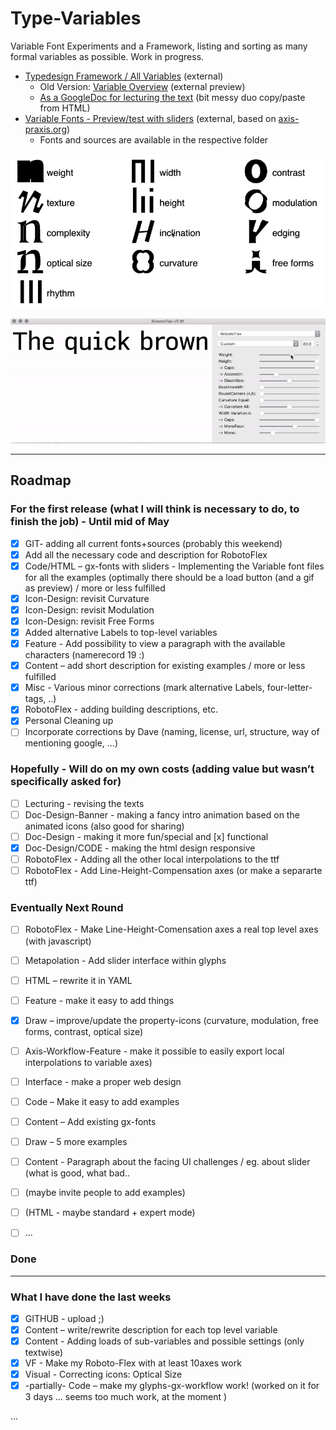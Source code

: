 # Type-Variables
Variable Font Experiments and a Framework, listing and sorting as many formal variables as possible. Work in progress.
- [Typedesign Framework / All Variables](http://vongebhardi.de/clients/google/typevariables/typedesign-framework.html) (external)
  - Old Version: [Variable Overview](http://vongebhardi.de/clients/google/typevariables/) (external preview)
  - [As a GoogleDoc for lecturing the text](https://docs.google.com/document/d/18m8dFZD638eCFxf4CTe1V-S0k2JuUR-Y3yxVfTv_AAc/edit) (bit messy duo copy/paste from HTML)
- [Variable Fonts - Preview/test with sliders](http:vongebhardi.de/clients/google/variable-font-testing/) (external, based on [axis-praxis.org](http://axis-praxis.org))
  - Fonts and sources are available in the respective folder

<img src="variable-overview/media/type-variables.gif" width="600" alt="top level type variables">

![robotoflex preview](variable-typefaces/RobotoFlex/README_media/Preview.gif)

-------

## Roadmap

### For the first release (what I will think is necessary to do, to finish the job) - Until mid of May
- [x] GIT- adding all current fonts+sources (probably this weekend) 
- [x] Add all the necessary code and description for RobotoFlex
- [x] Code/HTML – gx-fonts with sliders - Implementing the Variable font files for all the examples (optimally there should be a load button (and a gif as preview) / more or less fulfilled
- [x] Icon-Design: revisit Curvature
- [x] Icon-Design: revisit Modulation
- [x] Icon-Design: revisit Free Forms
- [x] Added alternative Labels to top-level variables
- [x] Feature - Add possibility to view a paragraph with the available characters (namerecord 19 :)
- [x] Content – add short description for existing examples / more or less fulfilled
- [x] Misc - Various minor corrections (mark alternative Labels, four-letter-tags, ..)
- [x] RobotoFlex - adding building descriptions, etc.
- [x] Personal Cleaning up
- [ ] Incorporate corrections by Dave (naming, license, url, structure, way of mentioning google, ...)

### Hopefully - Will do on my own costs (adding value but wasn’t specifically asked for)
- [ ] Lecturing - revising the texts
- [ ] Doc-Design-Banner - making a fancy intro animation based on the animated icons (also good for sharing)
- [ ] Doc-Design - making it more fun/special and [x] functional
- [x] Doc-Design/CODE - making the html design responsive
- [ ] RobotoFlex - Adding all the other local interpolations to the ttf
- [ ] RobotoFlex - Add Line-Height-Compensation axes (or make a separarte ttf)

### Eventually Next Round 
- [ ] RobotoFlex - Make Line-Height-Comensation axes a real top level axes (with javascript)
- [ ] Metapolation - Add slider interface within glyphs
- [ ] HTML – rewrite it in YAML
- [ ] Feature - make it easy to add things
- [x] Draw – improve/update the property-icons (curvature, modulation, free forms, contrast, optical size)
- [ ] Axis-Workflow-Feature - make it possible to easily export local interpolations to variable axes)
- [ ] Interface - make a proper web design
- [ ] Code – Make it easy to add examples
- [ ] Content – Add existing gx-fonts
- [ ] Draw – 5 more examples
- [ ] Content - Paragraph about the facing UI challenges / eg. about slider (what is good, what bad..
- [ ] (maybe invite people to add examples)
- [ ] (HTML - maybe standard + expert mode)
- [ ] ...



### Done
---------------------------------
### What I have done the last weeks
- [x] GITHUB - upload ;)
- [x] Content – write/rewrite description for each top level variable
- [x] Content - Adding loads of sub-variables and possible settings (only textwise)
- [x] VF - Make my Roboto-Flex with at least 10axes work 
- [x] Visual - Correcting icons: Optical Size
- [x] -partially- Code – make my glyphs-gx-workflow work! (worked on it for 3 days ... seems too much work, at the moment ) 

...
